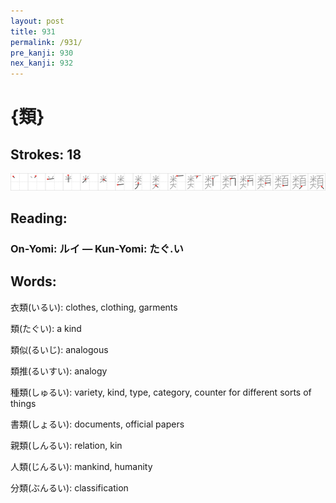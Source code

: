 ```yaml
---
layout: post
title: 931
permalink: /931/
pre_kanji: 930
nex_kanji: 932
---
```


# {類}

## Strokes: 18

<div class="stroke"><img src="../images/E9A19E.png" /></div>

## Reading:

### On-Yomi: ルイ &mdash; Kun-Yomi: たぐ.い

## Words:

衣類(いるい): clothes, clothing, garments

類(たぐい): a kind

類似(るいじ): analogous

類推(るいすい): analogy

種類(しゅるい): variety, kind, type, category, counter for different sorts of things

書類(しょるい): documents, official papers

親類(しんるい): relation, kin

人類(じんるい): mankind, humanity

分類(ぶんるい): classification
